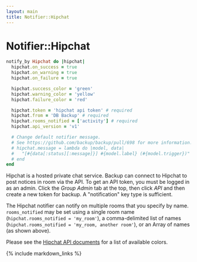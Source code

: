 ```yaml
---
layout: main
title: Notifier::Hipchat
---
```


Notifier::Hipchat
=================

``` rb
notify_by Hipchat do |hipchat|
  hipchat.on_success = true
  hipchat.on_warning = true
  hipchat.on_failure = true

  hipchat.success_color = 'green'
  hipchat.warning_color = 'yellow'
  hipchat.failure_color = 'red'

  hipchat.token = 'hipchat api token' # required
  hipchat.from = 'DB Backup' # required
  hipchat.rooms_notified = ['activity'] # required
  hipchat.api_version = 'v1'

  # Change default notifier message.
  # See https://github.com/backup/backup/pull/698 for more information.
  # hipchat.message = lambda do |model, data|
  #   "[#{data[:status][:message]}] #{model.label} (#{model.trigger})"
  # end
end
```

Hipchat is a hosted private chat service. Backup can connect to Hipchat to post notices in room via the API. To get an
API token, you must be logged in as an admin. Click the _Group Admin_ tab at the top, then click _API_ and then create a
new token for backup. A "notification" key type is sufficient.

The Hipchat notifier can notify on multiple rooms that you specify by name. `rooms_notified` may be set using a single
room name (`hipchat.rooms_notified = 'my_room'`), a comma-delimited list of names (`hipchat.rooms_notified = 'my_room,
another room'`), or an Array of names (as shown above).

Please see the [Hipchat API documents](https://www.hipchat.com/docs/api/method/rooms/message) for a list of available colors.

{% include markdown_links %}
